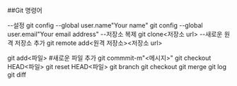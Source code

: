 ##Git 명령어

--설정
git config --global user.name"Your name"
git config --global user.email"Your email address"
--저장소 복제
git clone<저장소 url>
--새로운 원격 저장소 추가
git remote add<원격 저장소><저장소 url>

git add<파일> #새로운 파일 추가
git commmit-m"<메시지>" 
git checkout HEAD<파일>
git reset HEAD<파일>
git branch
git checkout
git merge
git log
git diff
